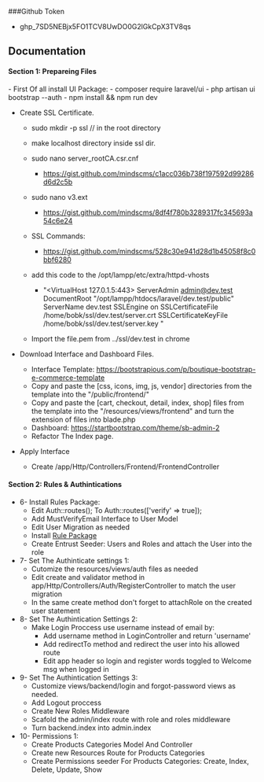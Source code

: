 ###Github Token
- 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

## Documentation


<h4>Section 1: Prepareing Files</h4> 
- First Of all install UI Package:
  - composer require laravel/ui
  - php artisan ui bootstrap --auth
  - npm install && npm run dev

- Create SSL Certificate.
  - sudo mkdir -p ssl // in the root directory
  - make localhost directory inside ssl dir.
  - sudo nano server_rootCA.csr.cnf
    - https://gist.github.com/mindscms/c1acc036b738f197592d99286d6d2c5b 
  - sudo nano v3.ext
    - https://gist.github.com/mindscms/8df4f780b3289317fc345693a54c6e24

  - SSL Commands:
    - https://gist.github.com/mindscms/528c30e941d28d1b45058f8c0bbf6280
    
  - add this code to the /opt/lampp/etc/extra/httpd-vhosts
    - "<VirtualHost 127.0.1.5:443>
      ServerAdmin admin@dev.test
      DocumentRoot "/opt/lampp/htdocs/laravel/dev.test/public"
      ServerName dev.test
      SSLEngine on
      SSLCertificateFile /home/bobk/ssl/dev.test/server.crt
      SSLCertificateKeyFile /home/bobk/ssl/dev.test/server.key
      </VirtualHost>"
  - Import the file.pem from ../ssl/dev.test in chrome
  



- Download Interface and Dashboard Files.
  - Interface Template: https://bootstrapious.com/p/boutique-bootstrap-e-commerce-template
  - Copy and paste the [css, icons, img, js, vendor] directories from the template into the "/public/frontend/"
  - Copy and paste the [cart, checkout, detail, index, shop] files from the template into the "/resources/views/frontend" and turn the extension of files into blade.php
  - Dashboard: https://startbootstrap.com/theme/sb-admin-2
  - Refactor The Index page. 

- Apply Interface
  - Create /app/Http/Controllers/Frontend/FrontendController


<h4>Section 2: Rules & Authintications</h4>
<ul>
    <li>6- Install Rules Package: 
        <ul>
            <li>Edit Auth::routes(); To Auth::routes(['verify' => true]);</li>
            <li>Add MustVerifyEmail Interface to User Model</li>
            <li>Edit User Migration as needed</li>
            <li>Install <a href="https://github.com/mindscms/entrust">Rule Package</a></li>
            <li>Create Entrust Seeder: Users and Roles and attach the User into the role</li>
        </ul>
    </li>
    <li>7- Set The Authinticate settings 1: 
        <ul>
            <li>Cutomize the resources/views/auth files as needed</li>
            <li>Edit create and validator method in app/Http/Controllers/Auth/RegisterController to match the user migration</li>
            <li>In the same create method don't forget to attachRole on the created user statement</li>
        </ul>
    </li>
    <li>8- Set The Authintication Settings 2:
        <ul>
            <li>Make Login Proccess use username instead of email by:
                <ul>
                    <li>Add username method in LoginController and return 'username'</li>
                    <li>Add redirectTo method and redirect the user into his allowed route</li>
                    <li>Edit app header so login and register words toggled to Welcome msg when logged in</li>
                </ul>
            </li>        
        </ul>
    </li>
    <li>9- Set The Authintication Settings 3:
        <ul>
            <li>Customize views/backend/login and forgot-password views as needed.</li>
            <li>Add Logout proccess</li>
            <li>Create New Roles Middleware</li>
            <li>Scafold the admin/index route with role and roles middleware</li>
            <li>Turn backend.index into admin.index</li>
        </ul>
    </li>
    <li>10- Permissions 1:
        <ul>
            <li>Create Products Categories Model And Controller</li>
            <li>Create new Resources Route for Products Categories</li>
            <li>Create Permissions seeder For Products Categories: Create, Index, Delete, Update, Show</li>
        </ul>
    </li>
</ul>

